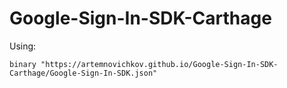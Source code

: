 # Google-Sign-In-SDK-Carthage

Using:
```
binary "https://artemnovichkov.github.io/Google-Sign-In-SDK-Carthage/Google-Sign-In-SDK.json"
```
